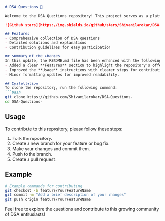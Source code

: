 ```markdown
# DSA Questions 🚀

Welcome to the DSA Questions repository! This project serves as a platform for developers and learners to practice and enhance their skills in Data Structures and Algorithms (DSA). This repository is designed to help you improve your understanding of various data structures and algorithms through a collection of questions and solutions.

![GitHub stars](https://img.shields.io/github/stars/Shivanilarokar/DSA-Questions-?style=social) ![Forks](https://img.shields.io/github/forks/Shivanilarokar/DSA-Questions-?style=social)

## Features
- Comprehensive collection of DSA questions
- Detailed solutions and explanations
- Contribution guidelines for easy participation

## Summary of the Changes
In this update, the README.md file has been enhanced with the following changes:
- Added a clear **Features** section to highlight the repository's offerings.
- Improved the **Usage** instructions with clearer steps for contributing.
- Minor formatting updates for improved readability.

## Installation
To clone the repository, run the following command:
```bash
git clone https://github.com/Shivanilarokar/DSA-Questions-
cd DSA-Questions-
```

## Usage
To contribute to this repository, please follow these steps:
1. Fork the repository.
2. Create a new branch for your feature or bug fix.
3. Make your changes and commit them.
4. Push to the branch.
5. Create a pull request.

## Example
```bash
# Example commands for contributing
git checkout -b feature/YourFeatureName
git commit -m "Add a brief description of your changes"
git push origin feature/YourFeatureName
```

Feel free to explore the questions and contribute to this growing community of DSA enthusiasts!
```